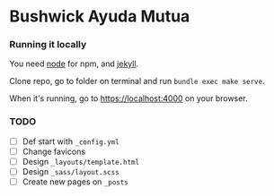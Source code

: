 # Bushwick Ayuda Mutua

### Running it locally

You need [node](https://nodejs.org/en/download/) for npm, and [jekyll](https://jekyllrb.com/docs/installation/macos/).

Clone repo, go to folder on terminal and run `bundle exec make serve`.

When it's running, go to [https://localhost:4000](https://localhost:4000) on your browser.

### TODO

- [ ] Def start with `_config.yml`
- [ ] Change favicons
- [ ] Design `_layouts/template.html`
- [ ] Design `_sass/layout.scss`
- [ ] Create new pages on `_posts`